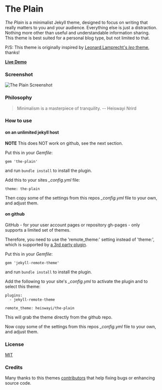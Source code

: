 # The Plain

_The Plain_ is a minimalist Jekyll theme, designed to focus on writing that really matters to you and your audience.
Everything else is just a distraction.
Nothing more other than useful and understandable information sharing.
This theme is best suited for a personal blog type, but not limited to that.

P/S: This theme is originally inspired by [Leonard Lamprecht's _leo_ theme](https://github.com/leo/leo.github.io), thanks!

[**Live Demo**](http://heiswayi.github.io/the-plain/)

### Screenshot

![The Plain Screenshot](http://i.imgur.com/8ZXhjfV.png)

### Philosophy

> Minimalism is a masterpiece of tranquility. -- Heiswayi Nrird

### How to use

#### on an unlimited jekyll host

**NOTE** This does NOT work on github, see the next section.

Put this in your *Gemfile*:

	gem 'the-plain'

and run `bundle install` to install the plugin.

Add this to your sites *_config.yml* file:

	theme: the-plain

Then copy some of the settings from this repos *_config.yml* file to your own,
and adjust them.

#### on github

GitHub - for your user account pages or repository gh-pages -
only supports a limited set of themes.

Therefore, you need to use the 'remote\_theme:' setting instead of 'theme:',
which is supported by [a 3rd party plugin](https://github.com/benbalter/jekyll-remote-theme).

Put this in your *Gemfile*:

	gem 'jekyll-remote-theme'

and run `bundle install` to install the plugin.

Add the following to your site's *_config.yml* to activate the plugin
and to select this theme:

	plugins:
	  - jekyll-remote-theme

	remote_theme: heiswayi/the-plain

This will grab the theme directly from the github repo.

Now copy some of the settings from this repos *_config.yml* file to your own,
and adjust them.

### License

[MIT](LICENSE.md)

### Credits

Many thanks to this themes [contributors](https://github.com/heiswayi/the-plain/graphs/contributors)
that help fixing bugs or enhancing source code.

